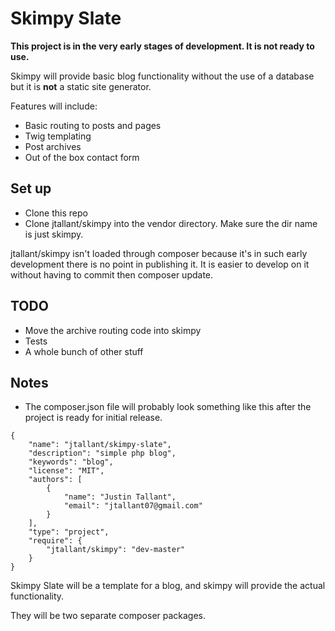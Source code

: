 # Skimpy Slate

**This project is in the very early stages of development. It is not ready to use.**

Skimpy will provide basic blog functionality without the use of a database but it is **not** a static site generator.

Features will include:
* Basic routing to posts and pages
* Twig templating
* Post archives
* Out of the box contact form

## Set up
* Clone this repo
* Clone jtallant/skimpy into the vendor directory. Make sure the dir name is just skimpy.

jtallant/skimpy isn't loaded through composer because it's in such early development there is no point in publishing it. It is easier to develop on it without having to commit then composer update.

## TODO
* Move the archive routing code into skimpy
* Tests
* A whole bunch of other stuff

## Notes
* The composer.json file will probably look something like this after the project is ready for initial release.

```
{
	"name": "jtallant/skimpy-slate",
	"description": "simple php blog",
	"keywords": "blog",
	"license": "MIT",
    "authors": [
        {
            "name": "Justin Tallant",
            "email": "jtallant07@gmail.com"
        }
    ],
	"type": "project",
    "require": {
    	"jtallant/skimpy": "dev-master"
    }
}
```

Skimpy Slate will be a template for a blog, and skimpy will provide the actual functionality.

They will be two separate composer packages.